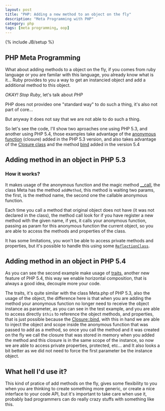 ```yaml
---
layout: post
title: "PHP: Adding a new method to an object on the fly"
description: "Meta Programming with PHP"
category: php
tags: [meta programming, oop]
---
```

{% include JB/setup %}

## PHP Meta Programming

What about adding methods to a object on the fly, if you comes from ruby language or you are familar with this language, you already know what is it... Ruby provides to you a way to get an instancied object and add a additional method to this object.

*OKAY! Stop Ruby*, let's talk about *PHP*

PHP does not provideo one "standard way" to do such a thing, it's also not part of core...

But anyway it does not say that we are not able to do such a thing.

So let's see the code, I'll show two aproaches one using PHP 5.3, and another using PHP 5.4, those examples take advantage of the <a href="http://br1.php.net/manual/en/functions.anonymous.php">anonymous function</a> (closure) added in the PHP 5.3 version, and also takes advantage of the <a href="http://php.net/manual/en/class.closure.php">Closure class</a> and the method <a href="http://php.net/manual/en/closure.bind.php">bind</a> added in the version 5.4

## Adding method in an object in PHP 5.3

<script src="https://gist.github.com/4189729.js">

</script>

### How it works?

It makes usage of the anonymous function and the magic method <a href="http://php.net/manual/en/language.oop5.overloading.php#object.call">__call</a>, the class Meta has the method <code>addMethod</code>, this method is waiting two params, the first, is the method name, the second one the callable anonymous function.

Each time you call a method that original object does not have (it was not declared in the class), the method call look for if you have register a new method with the given name, if yes, it calls your anonymous function, passing as param for this anonymous function the current object, so you are able to access the methods and properties of the class.

It has some limitations, you won't be able to access private methods and properties, but it's possible to handle this using some <code><a href="http://php.net/manual/en/class.reflectionclass.php">ReflectionClass</a></code>.

## Adding method in an object in PHP 5.4

<script src="https://gist.github.com/4264062.js">

</script>

As you can see the second example make usage of <a href="http://php.net/manual/en/language.oop5.traits.php">traits</a>, another new feature of PHP 5.4, this way we enable horizontal composition, that is always a good idea, decouple more your code.

The traits, it's quite similar with the class Meta.php of PHP 5.3, also the usage of the object, the difference here is that when you are adding the method your anonymous function no longer need to receive the object instance as parameter, as you can see in the test example, and you are able to access directly <code>$this</code> to reference the object methods, and properties, that is just possible because the <a href="http://php.net/manual/en/closure.bind.php">Closure::bind</a>, with this in hand we are able to inject the object and scope inside the anonymous function that was passed to add as a method, so once you call the method and it was created on the fly we call the closure that was stored in memory when you added the method and this closure is in the same scope of the instance, so now we are able to access private properties, protected, etc... and It also looks a bit better as we did not need to force the first parameter be the instance object.


## What hell I'd use it?

This kind of pratice of add methods on the fly, gives some flexibility to you when you are thinking to create something more generic, or create a nice interface to your code API, but it's important to take care when use it, probably bad programmers can do really crazy stuffs with something like this.